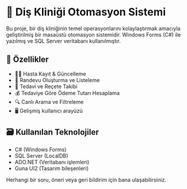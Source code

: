 # 🦷 Diş Kliniği Otomasyon Sistemi

Bu proje, bir diş kliniğinin temel operasyonlarını kolaylaştırmak amacıyla geliştirilmiş bir masaüstü otomasyon sistemidir. Windows Forms (C#) ile yazılmış ve SQL Server veritabanı kullanılmıştır.

## 🔧 Özellikler

- 👨‍⚕️ Hasta Kayıt & Güncelleme
- 📅 Randevu Oluşturma ve Listeleme
- 💊 Tedavi ve Reçete Takibi
- 💰  Tedaviye Göre Ödeme Tutarı Hesaplama
- 🔍 Canlı Arama ve Filtreleme
- 🖥️ Gelişmiş kullanıcı arayüzü 

## 🗃️ Kullanılan Teknolojiler

- C# (Windows Forms)
- SQL Server (LocalDB)
- ADO.NET (Veritabanı işlemleri)
- Guna UI2 (Tasarım bileşenleri)

Herhangi bir soru, öneri veya geri bildirim için bana ulaşabilirsiniz.

